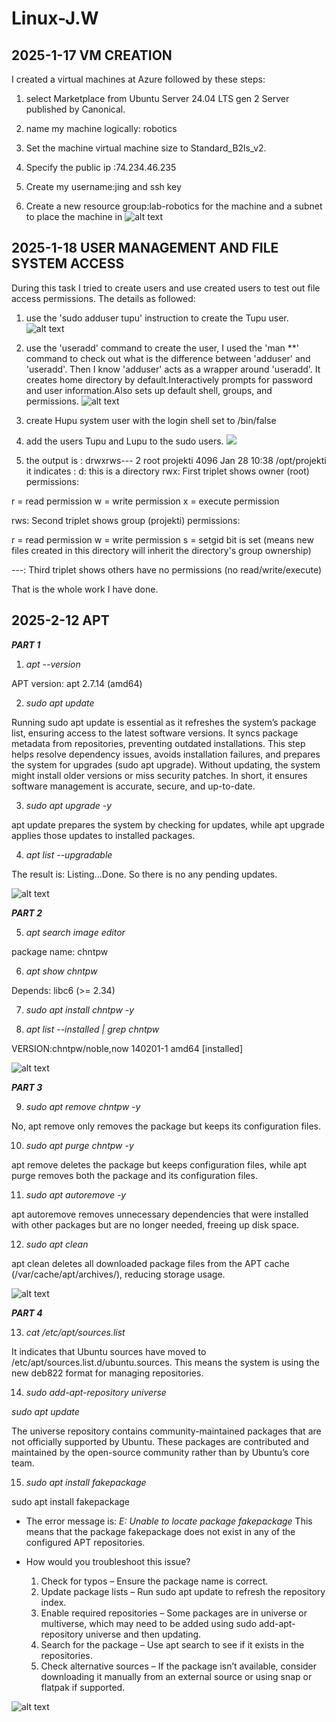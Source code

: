 # Linux-J.W
## 2025-1-17 VM CREATION

I created a virtual machines at Azure followed by these steps:

1. select Marketplace from Ubuntu Server 24.04 LTS gen 2 Server published by Canonical.

2. name my machine logically: robotics

3. Set the machine virtual machine size to Standard_B2ls_v2. 

4. Specify the public ip :74.234.46.235

5. Create my username:jing and ssh key

6. Create a new resource group:lab-robotics for the machine and a subnet to place the machine in 
![alt text](image/1.png)

## 2025-1-18 USER MANAGEMENT AND FILE SYSTEM ACCESS
During this task I tried to create users and use created users to test out file access permissions. The details as followed:
1. use the 'sudo adduser tupu' instruction to create the Tupu user.
![alt text](image/2.png)
2. use the 'useradd' command to create the user, I used the 'man **' command to check out what is the difference between 'adduser' and 'useradd'. 
Then I know 'adduser' acts as a wrapper around 'useradd'. It creates home directory by default.Interactively prompts for password and user information.Also sets up default shell, groups, and permissions.
![alt text](image/22.png)

3. create Hupu system user with the login shell set to /bin/false
4. add the users Tupu and Lupu to the sudo users.
![](image/222.png)
5. the output is :
drwxrws--- 2 root projekti 4096 Jan 28 10:38 /opt/projekti
it indicates :
d: this is a directory
rwx: First triplet shows owner (root) permissions:

r = read permission
w = write permission
x = execute permission

rws: Second triplet shows group (projekti) permissions:

r = read permission
w = write permission
s = setgid bit is set (means new files created in this directory will inherit the directory's group ownership)


---: Third triplet shows others have no permissions (no read/write/execute)

That is the whole work I have done.

## 2025-2-12 APT

***PART 1***
1. *apt --version*

APT version: apt 2.7.14 (amd64)

2. *sudo apt update*

Running sudo apt update is essential as it refreshes the system’s package list, ensuring access to the latest software versions. It syncs package metadata from repositories, preventing outdated installations. This step helps resolve dependency issues, avoids installation failures, and prepares the system for upgrades (sudo apt upgrade). Without updating, the system might install older versions or miss security patches. In short, it ensures software management is accurate, secure, and up-to-date.

3. *sudo apt upgrade -y* 

apt update prepares the system by checking for updates, while apt upgrade applies those updates to installed packages.

4. *apt list --upgradable*

The result is: Listing...Done. So there is no any pending updates.

![alt text](image/3.png)

***PART 2***

5. *apt search image editor*

package name: chntpw

6. *apt show chntpw*

 Depends: libc6 (>= 2.34)

7. *sudo apt install chntpw -y*

8.  *apt list --installed | grep chntpw*

VERSION:chntpw/noble,now 140201-1 amd64 [installed]

![alt text](image/33.png)

***PART 3***

9. *sudo apt remove chntpw -y*

No, apt remove <package-name> only removes the package but keeps its configuration files.

10. *sudo apt purge chntpw -y*

apt remove deletes the package but keeps configuration files, while apt purge removes both the package and its configuration files.

11. *sudo apt autoremove -y*

apt autoremove removes unnecessary dependencies that were installed with other packages but are no longer needed, freeing up disk space.

12. *sudo apt clean*

apt clean deletes all downloaded package files from the APT cache (/var/cache/apt/archives/), reducing storage usage.

![alt text](image/333.png)

***PART 4***

13. *cat /etc/apt/sources.list*

It indicates that Ubuntu sources have moved to /etc/apt/sources.list.d/ubuntu.sources. This means the system is using the new deb822 format for managing repositories.

14. *sudo add-apt-repository universe*

*sudo apt update*

The universe repository contains community-maintained packages that are not officially supported by Ubuntu. These packages are contributed and maintained by the open-source community rather than by Ubuntu’s core team.

15. *sudo apt install fakepackage*

sudo apt install fakepackage
- The error message is:
*E: Unable to locate package fakepackage*
This means that the package fakepackage does not exist in any of the configured APT repositories.

- How would you troubleshoot this issue?
	1.	Check for typos – Ensure the package name is correct.
	2.	Update package lists – Run sudo apt update to refresh the repository index.
	3.	Enable required repositories – Some packages are in universe or multiverse, which may need to be added using sudo add-apt-repository universe and then updating.
	4.	Search for the package – Use apt search <package-name> to see if it exists in the repositories.
	5.	Check alternative sources – If the package isn’t available, consider downloading it manually from an external source or using snap or flatpak if supported.

 ![alt text](image/3333.png)